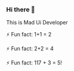 ### Hi there 👋

<!--
**BliTSBackup/BliTSBackup** is a ✨ _special_ ✨ repository because its `README.md` (this file) appears on your GitHub profile.

Here are some ideas to get you started:

- 🔭 I’m currently working on ...
- 🌱 I’m currently learning ...
- 👯 I’m looking to collaborate on ...
- 🤔 I’m looking for help with ...
- 💬 Ask me about ...
- 📫 How to reach me: ...
- 😄 Pronouns: ...
- ⚡ Fun fact: ...
-->

This is Mad Ui Developer

⚡ Fun fact: 1+1 = 2

⚡ Fun fact: 2+2 = 4

⚡ Fun fact: 117 + 3 = 5!
